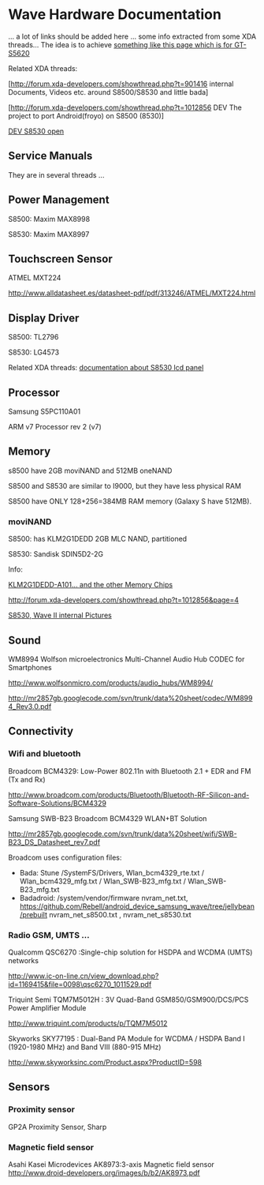 
# Wave Hardware Documentation #
... a lot of links should be added here ... some info extracted from some XDA threads...
The idea is to achieve [something like this page which is for GT-S5620](http://code.google.com/p/mondroid/wiki/Hardware)

Related XDA threads:

[http://forum.xda-developers.com/showthread.php?t=901416
internal Documents, Videos etc. around S8500/S8530 and little bada]

[http://forum.xda-developers.com/showthread.php?t=1012856
DEV The project to port Android(froyo) on S8500 (8530)]

[DEV S8530 open](http://forum.xda-developers.com/showthread.php?t=1245874)

## Service Manuals ##
They are in several threads ...



## Power Management ##
S8500: Maxim MAX8998

S8530: Maxim MAX8997

## Touchscreen Sensor ##
ATMEL MXT224

http://www.alldatasheet.es/datasheet-pdf/pdf/313246/ATMEL/MXT224.html

## Display Driver ##
S8500: TL2796

S8530: LG4573

Related XDA threads:
[documentation about S8530 lcd panel](http://forum.xda-developers.com/showthread.php?t=1245998)

## Processor ##

Samsung S5PC110A01

ARM v7 Processor rev 2 (v7)

## Memory ##

s8500 have 2GB moviNAND and 512MB oneNAND

S8500 and S8530 are similar to I9000, but they have less physical RAM

S8500 have ONLY 128+256=384MB RAM memory (Galaxy S have 512MB).

### moviNAND ###

S8500: has KLM2G1DEDD 2GB MLC NAND, partitioned

S8530: Sandisk SDIN5D2-2G

Info:

[KLM2G1DEDD-A101... and the other Memory Chips](http://forum.xda-developers.com/showthread.php?t=899661)

http://forum.xda-developers.com/showthread.php?t=1012856&page=4

[S8530, Wave II internal Pictures](http://forum.xda-developers.com/showthread.php?t=996350)

## Sound ##
WM8994 Wolfson microelectronics Multi-Channel Audio Hub CODEC for Smartphones

http://www.wolfsonmicro.com/products/audio_hubs/WM8994/

http://mr2857gb.googlecode.com/svn/trunk/data%20sheet/codec/WM8994_Rev3.0.pdf

## Connectivity ##
### Wifi and bluetooth ###
Broadcom BCM4329: Low-Power 802.11n with Bluetooth 2.1 + EDR and FM (Tx and Rx)

http://www.broadcom.com/products/Bluetooth/Bluetooth-RF-Silicon-and-Software-Solutions/BCM4329

Samsung SWB-B23 Broadcom BCM4329 WLAN+BT Solution

http://mr2857gb.googlecode.com/svn/trunk/data%20sheet/wifi/SWB-B23_DS_Datasheet_rev7.pdf

Broadcom uses configuration files:
  * Bada: Stune /SystemFS/Drivers, Wlan\_bcm4329\_rte.txt / Wlan\_bcm4329\_mfg.txt / Wlan\_SWB-B23\_mfg.txt / Wlan\_SWB-B23\_mfg.txt
  * Badadroid: /system/vendor/firmware nvram\_net.txt, https://github.com/Rebell/android_device_samsung_wave/tree/jellybean/prebuilt nvram\_net\_s8500.txt , nvram\_net\_s8530.txt

### Radio GSM, UMTS ... ###
Qualcomm QSC6270 :Single-chip solution for HSDPA and WCDMA (UMTS) networks

http://www.ic-on-line.cn/view_download.php?id=1169415&file=0098\qsc6270_1011529.pdf

Triquint Semi TQM7M5012H : 3V Quad-Band GSM850/GSM900/DCS/PCS Power Amplifier Module

http://www.triquint.com/products/p/TQM7M5012

Skyworks SKY77195 : Dual-Band PA Module for WCDMA / HSDPA Band I (1920-1980 MHz) and Band VIII (880-915 MHz)

http://www.skyworksinc.com/Product.aspx?ProductID=598

## Sensors ##
### Proximity sensor ###
GP2A Proximity Sensor, Sharp

### Magnetic field sensor ###
Asahi Kasei Microdevices AK8973:3-axis Magnetic field sensor
http://www.droid-developers.org/images/b/b2/AK8973.pdf